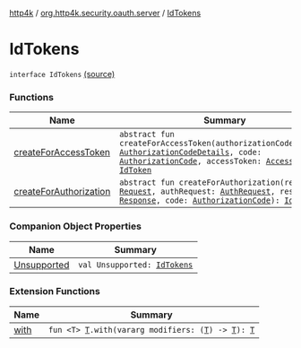 [http4k](../../index.md) / [org.http4k.security.oauth.server](../index.md) / [IdTokens](./index.md)

# IdTokens

`interface IdTokens` [(source)](https://github.com/http4k/http4k/blob/master/http4k-security-oauth/src/main/kotlin/org/http4k/security/oauth/server/IdTokens.kt#L8)

### Functions

| Name | Summary |
|---|---|
| [createForAccessToken](create-for-access-token.md) | `abstract fun createForAccessToken(authorizationCodeDetails: `[`AuthorizationCodeDetails`](../-authorization-code-details/index.md)`, code: `[`AuthorizationCode`](../-authorization-code/index.md)`, accessToken: `[`AccessToken`](../../org.http4k.security/-access-token/index.md)`): `[`IdToken`](../../org.http4k.security.openid/-id-token/index.md) |
| [createForAuthorization](create-for-authorization.md) | `abstract fun createForAuthorization(request: `[`Request`](../../org.http4k.core/-request/index.md)`, authRequest: `[`AuthRequest`](../-auth-request/index.md)`, response: `[`Response`](../../org.http4k.core/-response/index.md)`, code: `[`AuthorizationCode`](../-authorization-code/index.md)`): `[`IdToken`](../../org.http4k.security.openid/-id-token/index.md) |

### Companion Object Properties

| Name | Summary |
|---|---|
| [Unsupported](-unsupported.md) | `val Unsupported: `[`IdTokens`](./index.md) |

### Extension Functions

| Name | Summary |
|---|---|
| [with](../../org.http4k.core/with.md) | `fun <T> `[`T`](../../org.http4k.core/with.md#T)`.with(vararg modifiers: (`[`T`](../../org.http4k.core/with.md#T)`) -> `[`T`](../../org.http4k.core/with.md#T)`): `[`T`](../../org.http4k.core/with.md#T) |
